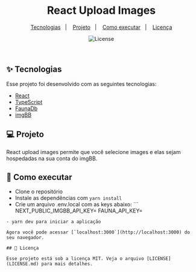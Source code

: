 <h1 align="center">
  React Upload Images
</h1>

<p align="center">
  <a href="#-tecnologias">Tecnologias</a>&nbsp;&nbsp;&nbsp;|&nbsp;&nbsp;&nbsp;
  <a href="#-projeto">Projeto</a>&nbsp;&nbsp;&nbsp;|&nbsp;&nbsp;&nbsp;
  <a href="#-como-executar">Como executar</a>&nbsp;&nbsp;&nbsp;|&nbsp;&nbsp;&nbsp;
  <a href="#-licença">Licença</a>
</p>

<p align="center">
  <img alt="License" src="https://img.shields.io/static/v1?label=license&message=MIT&color=8257E5&labelColor=000000">
</p>

<br>

## ✨ Tecnologias

Esse projeto foi desenvolvido com as seguintes tecnologias:

- [React](https://reactjs.org)
- [TypeScript](https://www.typescriptlang.org/)
- [FaunaDb](https://fauna.com/)
- [imgBB](https://imgbb.com/)

## 💻 Projeto

React upload images permite que você selecione images e elas sejam hospedadas na sua conta do imgBB.

## 🚀 Como executar

- Clone o repositório
- Instale as dependências com `yarn install`
- Crie um arquivo .env.local com as keys abaixo:
´´´
NEXT_PUBLIC_IMGBB_API_KEY=
FAUNA_API_KEY=
```
- yarn dev para iniciar a aplicação

Agora você pode acessar [`localhost:3000`](http://localhost:3000) do seu navegador.

## 📄 Licença

Esse projeto está sob a licença MIT. Veja o arquivo [LICENSE](LICENSE.md) para mais detalhes.
